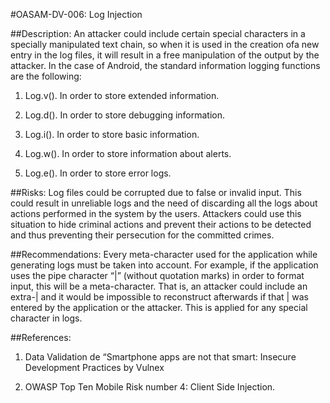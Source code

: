 
#OASAM-DV-006: Log Injection

##Description:
An attacker could include certain special characters in a specially manipulated text chain, so when it is used in the creation ofa new entry in the log files, it will result in a free manipulation of the output by the attacker. In the case of Android, the standard information logging functions are the following:

1. Log.v(). In order to store extended information.

2. Log.d(). In order to store debugging information.

3. Log.i(). In order to store basic information.

4. Log.w(). In order to store information about alerts.

5. Log.e(). In order to store error logs.

##Risks:
Log files could be corrupted due to false or invalid input. This could result in unreliable logs and the need of discarding all the logs about actions performed in the system by the users. Attackers could use this situation to hide criminal actions and prevent their actions to be detected and thus preventing their persecution for the committed crimes.

##Recommendations:
Every meta-character used for the application while generating logs must be taken into account. For example, if the application uses the pipe character “|” (without quotation marks) in order to format input, this will be a meta-character. That is, an attacker could include an extra-| and it would be impossible to reconstruct afterwards if that | was entered by the application or the attacker. This is applied for any special character in logs.

##References:
1. Data Validation de “Smartphone apps are not that smart: Insecure Development Practices by Vulnex

2. OWASP Top Ten Mobile Risk number 4: Client Side Injection.
